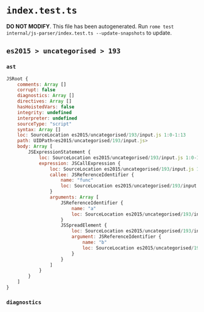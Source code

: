 # `index.test.ts`

**DO NOT MODIFY**. This file has been autogenerated. Run `rome test internal/js-parser/index.test.ts --update-snapshots` to update.

## `es2015 > uncategorised > 193`

### `ast`

```javascript
JSRoot {
	comments: Array []
	corrupt: false
	diagnostics: Array []
	directives: Array []
	hasHoistedVars: false
	integrity: undefined
	interpreter: undefined
	sourceType: "script"
	syntax: Array []
	loc: SourceLocation es2015/uncategorised/193/input.js 1:0-1:13
	path: UIDPath<es2015/uncategorised/193/input.js>
	body: Array [
		JSExpressionStatement {
			loc: SourceLocation es2015/uncategorised/193/input.js 1:0-1:13
			expression: JSCallExpression {
				loc: SourceLocation es2015/uncategorised/193/input.js 1:0-1:13
				callee: JSReferenceIdentifier {
					name: "func"
					loc: SourceLocation es2015/uncategorised/193/input.js 1:0-1:4 (func)
				}
				arguments: Array [
					JSReferenceIdentifier {
						name: "a"
						loc: SourceLocation es2015/uncategorised/193/input.js 1:5-1:6 (a)
					}
					JSSpreadElement {
						loc: SourceLocation es2015/uncategorised/193/input.js 1:8-1:12
						argument: JSReferenceIdentifier {
							name: "b"
							loc: SourceLocation es2015/uncategorised/193/input.js 1:11-1:12 (b)
						}
					}
				]
			}
		}
	]
}
```

### `diagnostics`

```

```
